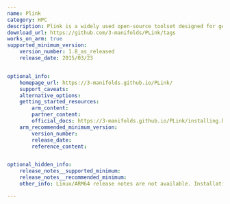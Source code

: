 ```yaml
---
name: Plink
category: HPC
description: Plink is a widely used open-source toolset designed for genome-wide association studies (GWAS) and another form of complex genetic data analysis.
download_url: https://github.com/3-manifolds/PLink/tags
works_on_arm: true
supported_minimum_version:
    version_number: 1.8_as_released
    release_date: 2015/03/23


optional_info:
    homepage_url: https://3-manifolds.github.io/PLink/
    support_caveats:
    alternative_options:
    getting_started_resources:
        arm_content:
        partner_content:
        official_docs: https://3-manifolds.github.io/PLink/installing.html
    arm_recommended_minimum_version:
        version_number:
        release_date:
        reference_content:


optional_hidden_info:
    release_notes__supported_minimum:
    release_notes__recommended_minimum:
    other_info: Linux/ARM64 release notes are not available. Installation and testing are done via the [tar archive](https://github.com/3-manifolds/PLink/releases/tag/1.8_as_released).

---
```


